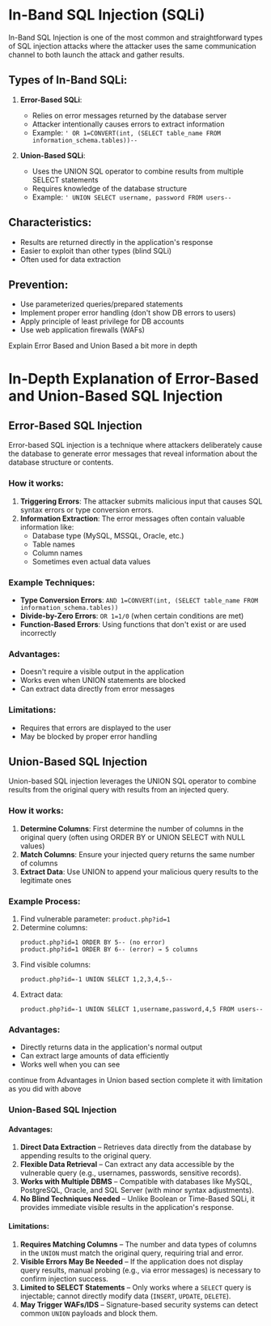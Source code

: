 

# In-Band SQL Injection (SQLi)

In-Band SQL Injection is one of the most common and straightforward types of SQL injection attacks where the attacker uses the same communication channel to both launch the attack and gather results.

## Types of In-Band SQLi:

1. **Error-Based SQLi**:
   - Relies on error messages returned by the database server
   - Attacker intentionally causes errors to extract information
   - Example: `' OR 1=CONVERT(int, (SELECT table_name FROM information_schema.tables))--`

2. **Union-Based SQLi**:
   - Uses the UNION SQL operator to combine results from multiple SELECT statements
   - Requires knowledge of the database structure
   - Example: `' UNION SELECT username, password FROM users--`

## Characteristics:
- Results are returned directly in the application's response
- Easier to exploit than other types (blind SQLi)
- Often used for data extraction

## Prevention:
- Use parameterized queries/prepared statements
- Implement proper error handling (don't show DB errors to users)
- Apply principle of least privilege for DB accounts
- Use web application firewalls (WAFs)

Explain Error Based and Union Based a bit more in depth

 # In-Depth Explanation of Error-Based and Union-Based SQL Injection

## Error-Based SQL Injection

Error-based SQL injection is a technique where attackers deliberately cause the database to generate error messages that reveal information about the database structure or contents.

### How it works:
1. **Triggering Errors**: The attacker submits malicious input that causes SQL syntax errors or type conversion errors.
2. **Information Extraction**: The error messages often contain valuable information like:
   - Database type (MySQL, MSSQL, Oracle, etc.)
   - Table names
   - Column names
   - Sometimes even actual data values

### Example Techniques:
- **Type Conversion Errors**: `AND 1=CONVERT(int, (SELECT table_name FROM information_schema.tables))`
- **Divide-by-Zero Errors**: `OR 1=1/0` (when certain conditions are met)
- **Function-Based Errors**: Using functions that don't exist or are used incorrectly

### Advantages:
- Doesn't require a visible output in the application
- Works even when UNION statements are blocked
- Can extract data directly from error messages

### Limitations:
- Requires that errors are displayed to the user
- May be blocked by proper error handling

## Union-Based SQL Injection

Union-based SQL injection leverages the UNION SQL operator to combine results from the original query with results from an injected query.

### How it works:
1. **Determine Columns**: First determine the number of columns in the original query (often using ORDER BY or UNION SELECT with NULL values)
2. **Match Columns**: Ensure your injected query returns the same number of columns
3. **Extract Data**: Use UNION to append your malicious query results to the legitimate ones

### Example Process:
1. Find vulnerable parameter: `product.php?id=1`
2. Determine columns: 
   ```
   product.php?id=1 ORDER BY 5-- (no error)
   product.php?id=1 ORDER BY 6-- (error) → 5 columns
   ```
3. Find visible columns: 
   ```
   product.php?id=-1 UNION SELECT 1,2,3,4,5--
   ```
4. Extract data: 
   ```
   product.php?id=-1 UNION SELECT 1,username,password,4,5 FROM users--
   ```

### Advantages:
- Directly returns data in the application's normal output
- Can extract large amounts of data efficiently
- Works well when you can see

 continue from Advantages in Union based section complete it with limitation as you did with above

 ### **Union-Based SQL Injection**  

#### **Advantages:**  
1. **Direct Data Extraction** – Retrieves data directly from the database by appending results to the original query.  
2. **Flexible Data Retrieval** – Can extract any data accessible by the vulnerable query (e.g., usernames, passwords, sensitive records).  
3. **Works with Multiple DBMS** – Compatible with databases like MySQL, PostgreSQL, Oracle, and SQL Server (with minor syntax adjustments).  
4. **No Blind Techniques Needed** – Unlike Boolean or Time-Based SQLi, it provides immediate visible results in the application's response.  

#### **Limitations:**  
1. **Requires Matching Columns** – The number and data types of columns in the `UNION` must match the original query, requiring trial and error.  
2. **Visible Errors May Be Needed** – If the application does not display query results, manual probing (e.g., via error messages) is necessary to confirm injection success.  
3. **Limited to SELECT Statements** – Only works where a `SELECT` query is injectable; cannot directly modify data (`INSERT`, `UPDATE`, `DELETE`).  
4. **May Trigger WAFs/IDS** – Signature-based security systems can detect common `UNION` payloads and block them.  

